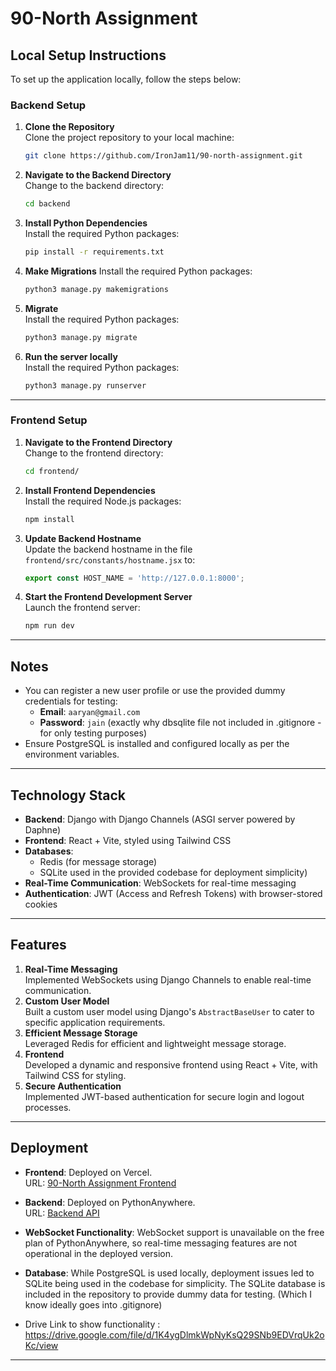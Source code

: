 # 90-North Assignment

## Local Setup Instructions

To set up the application locally, follow the steps below:

### Backend Setup

1. **Clone the Repository**  
   Clone the project repository to your local machine:
   ```bash
   git clone https://github.com/IronJam11/90-north-assignment.git
   ```

2. **Navigate to the Backend Directory**  
   Change to the backend directory:
   ```bash
   cd backend
   ```

3. **Install Python Dependencies**  
   Install the required Python packages:
   ```bash
   pip install -r requirements.txt
   ```

4. **Make Migrations**
   Install the required Python packages:
   ```bash
   python3 manage.py makemigrations
   ```
5. **Migrate**  
   Install the required Python packages:
   ```bash
   python3 manage.py migrate
   ```
6. **Run the server locally**  
   Install the required Python packages:
   ```bash
   python3 manage.py runserver
   ```
---

### Frontend Setup

1. **Navigate to the Frontend Directory**  
   Change to the frontend directory:
   ```bash
   cd frontend/
   ```

2. **Install Frontend Dependencies**  
   Install the required Node.js packages:
   ```bash
   npm install
   ```

3. **Update Backend Hostname**  
   Update the backend hostname in the file `frontend/src/constants/hostname.jsx` to:
   ```javascript
   export const HOST_NAME = 'http://127.0.0.1:8000';
   ```

4. **Start the Frontend Development Server**  
   Launch the frontend server:
   ```bash
   npm run dev
   ```

---

## Notes

- You can register a new user profile or use the provided dummy credentials for testing:
  - **Email**: `aaryan@gmail.com`  
  - **Password**: `jain`   (exactly why dbsqlite file not included in .gitignore - for only testing purposes)
- Ensure PostgreSQL is installed and configured locally as per the environment variables.

---

## Technology Stack

- **Backend**: Django with Django Channels (ASGI server powered by Daphne)
- **Frontend**: React + Vite, styled using Tailwind CSS
- **Databases**:  
  - Redis (for message storage)  
  - SQLite used in the provided codebase for deployment simplicity)
- **Real-Time Communication**: WebSockets for real-time messaging
- **Authentication**: JWT (Access and Refresh Tokens) with browser-stored cookies

---

## Features

1. **Real-Time Messaging**  
   Implemented WebSockets using Django Channels to enable real-time communication.
2. **Custom User Model**  
   Built a custom user model using Django's `AbstractBaseUser` to cater to specific application requirements.
3. **Efficient Message Storage**  
   Leveraged Redis for efficient and lightweight message storage.
4. **Frontend**  
   Developed a dynamic and responsive frontend using React + Vite, with Tailwind CSS for styling.
5. **Secure Authentication**  
   Implemented JWT-based authentication for secure login and logout processes.

---

## Deployment

- **Frontend**: Deployed on Vercel.  
  URL: [90-North Assignment Frontend](https://90-north-assignment-kappa.vercel.app/loginpage)  
- **Backend**: Deployed on PythonAnywhere.  
  URL: [Backend API](https://ironjam13.pythonanywhere.com/)  
- **WebSocket Functionality**: WebSocket support is unavailable on the free plan of PythonAnywhere, so real-time messaging features are not operational in the deployed version.
- **Database**: While PostgreSQL is used locally, deployment issues led to SQLite being used in the codebase for simplicity. The SQLite database is included in the repository to provide dummy data for testing. (Which I know ideally goes into .gitignore)

- Drive Link to show functionality : https://drive.google.com/file/d/1K4ygDlmkWpNyKsQ29SNb9EDVrqUk2oKc/view

---
